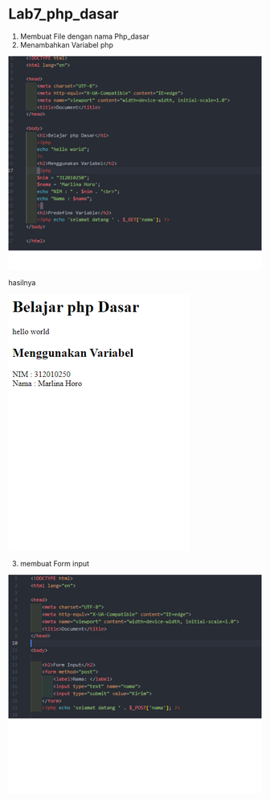 # Lab7_php_dasar


1. Membuat File dengan nama Php_dasar
2. Menambahkan Variabel php




![png](gambar/1.png)


hasilnya

![png](gambar/1.1.png)

3. membuat Form input 



![png](gambar/2.png)
